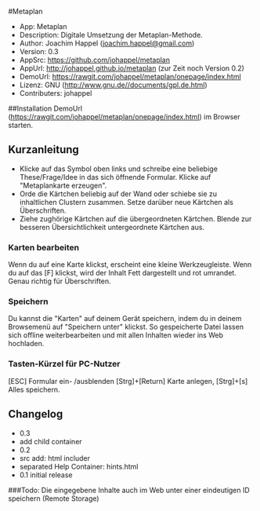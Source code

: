 #Metaplan

* App: Metaplan
* Description: Digitale Umsetzung der Metaplan-Methode.
* Author: Joachim Happel (joachim.happel@gmail.com)
* Version: 0.3
* AppSrc: https://github.com/johappel/metaplan
* AppUrl: http://johappel.github.io/metaplan (zur Zeit noch Version 0.2)
* DemoUrl: https://rawgit.com/johappel/metaplan/onepage/index.html
* Lizenz: GNU (http://www.gnu.de//documents/gpl.de.html)
* Contributers: johappel

##Installation
DemoUrl (https://rawgit.com/johappel/metaplan/onepage/index.html)  im Browser starten.


## Kurzanleitung
    
* Klicke auf das Symbol oben links und schreibe eine beliebige These/Frage/Idee in das sich öffnende Formular. Klicke auf "Metaplankarte erzeugen".
* Orde die Kärtchen beliebig auf der Wand oder schiebe sie zu inhaltlichen Clustern zusammen. Setze darüber neue Kärtchen als Überschriften.
* Ziehe zughörige Kärtchen auf die übergeordneten Kärtchen. Blende zur besseren Übersichtlichkeit untergeordnete Kärtchen aus.

### Karten bearbeiten
Wenn du auf eine Karte klickst, erscheint eine kleine Werkzeugleiste. Wenn du auf das [F] klickst, wird der Inhalt Fett dargestellt und rot umrandet. Genau richtig für Überschriften.

### Speichern 
Du kannst die "Karten" auf deinem Gerät speichern, indem du in deinem Browsemenü auf "Speichern unter" klickst. So gespeicherte Datei lassen sich offline weiterbearbeiten und mit allen Inhalten wieder ins Web hochladen.
    
### Tasten-Kürzel für PC-Nutzer 
[ESC] Formular ein- /ausblenden 
[Strg]+[Return] Karte anlegen,
[Strg]+[s] Alles speichern.


## Changelog
* 0.3
 * add child container
* 0.2
 * src add: html includer
 * separated Help Container: hints.html
* 0.1 initial release


###Todo:
Die eingegebene Inhalte auch im Web unter einer eindeutigen ID speichern
(Remote Storage)


